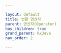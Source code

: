 ```yaml
---

layout: default
title: 변환 연산자
parent: 연산자(Operator)
has_children: true
grand_parent: RxJava
nav_order: 2

---
```



